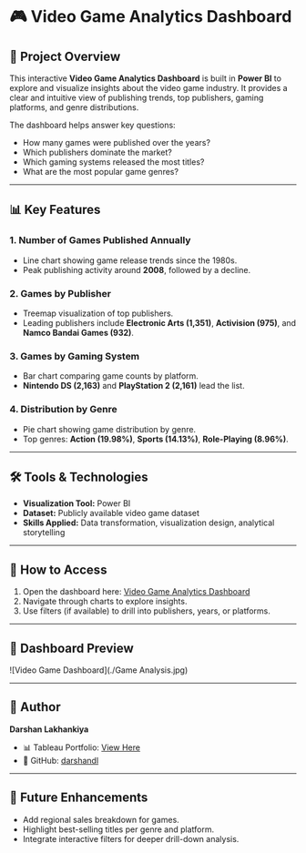 # 🎮 Video Game Analytics Dashboard  


## 📌 Project Overview  
This interactive **Video Game Analytics Dashboard** is built in **Power BI** to explore and visualize insights about the video game industry. It provides a clear and intuitive view of publishing trends, top publishers, gaming platforms, and genre distributions.  

The dashboard helps answer key questions:  
- How many games were published over the years?  
- Which publishers dominate the market?  
- Which gaming systems released the most titles?  
- What are the most popular game genres?  

---

## 📊 Key Features  

### 1. **Number of Games Published Annually**  
- Line chart showing game release trends since the 1980s.  
- Peak publishing activity around **2008**, followed by a decline.  

### 2. **Games by Publisher**  
- Treemap visualization of top publishers.  
- Leading publishers include **Electronic Arts (1,351)**, **Activision (975)**, and **Namco Bandai Games (932)**.  

### 3. **Games by Gaming System**  
- Bar chart comparing game counts by platform.  
- **Nintendo DS (2,163)** and **PlayStation 2 (2,161)** lead the list.  

### 4. **Distribution by Genre**  
- Pie chart showing game distribution by genre.  
- Top genres: **Action (19.98%)**, **Sports (14.13%)**, **Role-Playing (8.96%)**.  

---

## 🛠 Tools & Technologies  
- **Visualization Tool:** Power BI  
- **Dataset:** Publicly available video game dataset  
- **Skills Applied:** Data transformation, visualization design, analytical storytelling  

---

## 🚀 How to Access  
1. Open the dashboard here: [Video Game Analytics Dashboard](https://public.tableau.com/app/profile/darshan.lakhankiya/viz/video_game_dashboard_17556456255090/Dashboard2)  
2. Navigate through charts to explore insights.  
3. Use filters (if available) to drill into publishers, years, or platforms.  

---

## 📸 Dashboard Preview  

![Video Game Dashboard](./Game Analysis.jpg) 

---

## 👤 Author  
**Darshan Lakhankiya**  
- 📊 Tableau Portfolio: [View Here](https://public.tableau.com/app/profile/darshan.lakhankiya/vizzes)  
- 💼 GitHub: [darshandl](https://github.com/darshandl)  

---

## 📌 Future Enhancements  
- Add regional sales breakdown for games.  
- Highlight best-selling titles per genre and platform.  
- Integrate interactive filters for deeper drill-down analysis.  
